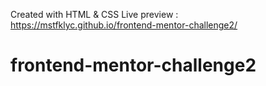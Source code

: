 Created with HTML & CSS 
Live preview : https://mstfklyc.github.io/frontend-mentor-challenge2/

# frontend-mentor-challenge2
